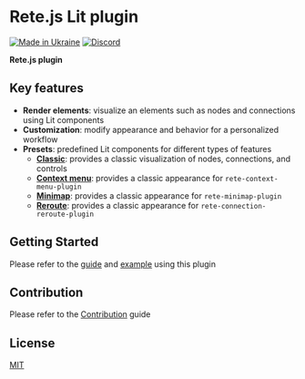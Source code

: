 Rete.js Lit plugin
====
[![Made in Ukraine](https://img.shields.io/badge/made_in-ukraine-ffd700.svg?labelColor=0057b7)](https://stand-with-ukraine.pp.ua)
[![Discord](https://img.shields.io/discord/1081223198055604244?color=%237289da&label=Discord)](https://discord.gg/cxSFkPZdsV)

**Rete.js plugin**

## Key features

- **Render elements**: visualize an elements such as nodes and connections using Lit components
- **Customization**: modify appearance and behavior for a personalized workflow
- **Presets**: predefined Lit components for different types of features
  -  **[Classic](https://retejs.org/docs/guides/renderers/lit#connect-plugin)**: provides a classic visualization of nodes, connections, and controls
  -  **[Context menu](https://retejs.org/docs/guides/context-menu#render-context-menu)**: provides a classic appearance for `rete-context-menu-plugin`
  -  **[Minimap](https://retejs.org/docs/guides/minimap#render)**: provides a classic appearance for `rete-minimap-plugin`
  -  **[Reroute](https://retejs.org/docs/guides/reroute#rendering)**: provides a classic appearance for `rete-connection-reroute-plugin`

## Getting Started

Please refer to the [guide](https://retejs.org/docs/guides/renderers/lit) and [example](https://retejs.org/examples/lit) using this plugin

## Contribution

Please refer to the [Contribution](https://retejs.org/docs/contribution) guide

## License

[MIT](https://github.com/retejs/lit-plugin/blob/main/LICENSE)
